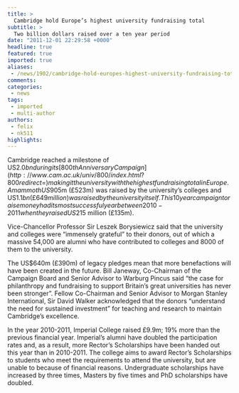 ```yaml
---
title: >
  Cambridge hold Europe’s highest university fundraising total
subtitle: >
  Two billion dollars raised over a ten year period
date: "2011-12-01 22:29:58 +0000"
headline: true
featured: true
imported: true
aliases:
 - /news/1902/cambridge-hold-europes-highest-university-fundraising-total
comments:
categories:
 - news
tags:
 - imported
 - multi-author
authors:
 - felix
 - nk511
highlights:
---
```


Cambridge reached a milestone of US$2.0bn during its [800th Anniversary Campaign](http://www.cam.ac.uk/univ/800/index.html?800redirect=) making it the university with the highest fundraising total in Europe. A mammoth US$905m (£523m) was raised by the university’s colleges and US$1.1bn (£649 million) was raised by the university itself. This 10 year campaign to raise money had its most successful year between 2010-2011 when they raised US$215 million (£135m).

Vice-Chancellor Professor Sir Leszek Borysiewicz said that the university and colleges were “immensely grateful” to their donors, out of which a massive 54,000 are alumni who have contributed to colleges and 8000 of them to the university.

The US$640m (£390m) of legacy pledges mean that more benefactions will have been created in the future. Bill Janeway, Co-Chairman of the Campaign Board and Senior Advisor to Warburg Pincus said “the case for philanthropy and fundraising to support Britain’s great universities has never been stronger”. Fellow Co-Chairman and Senior Advisor to Morgan Stanley International, Sir David Walker acknowledged that the donors “understand the need for sustained investment” for teaching and research to maintain Cambridge’s excellence.

In the year 2010-2011, Imperial College raised £9.9m; 19% more than the previous financial year. Imperial’s alumni have doubled the participation rates and, as a result, more Rector’s Scholarships have been handed out this year than in 2010-2011. The college aims to award Rector’s Scholarships to students who meet the requirements to attend the university, but are unable to because of financial reasons. Undergraduate scholarships have increased by three times, Masters by five times and PhD scholarships have doubled.
